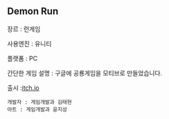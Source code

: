 ## Demon Run
장르 : 런게임

사용엔진 : 유니티

플랫폼 : PC

간단한 게임 설명 : 구글에 공룡게임을 모티브로 만들었습니다.

출시 :[itch.io](https://itch.io/game/edit/972225#published)


```
개발자 : 게임개발과 김태현
아트 : 게임개발과 윤지성
```
